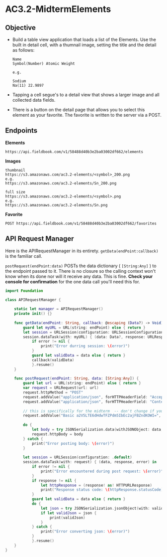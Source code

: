 # AC3.2-MidtermElements

## Objective

* Build a table view application that loads a list of the Elements. Use the built in detail
    cell, with a thumnail image, setting the title and the detail as follows:

    ```
    Name
    Symbol(Number) Atomic Weight

    e.g.

    Sodium
    Na(11) 22.9897
    ```

* Tapping a cell segue's to a detail view that shows a larger image and all collected
  data fields.

* There is a button on the detail page that allows you to select this element as your favorite. The
    favorite is written to the server via a POST.

## Endpoints

**Elements**

```
https://api.fieldbook.com/v1/58488d40b3e2ba03002df662/elements
```

**Images**

```
thumbnail
https://s3.amazonaws.com/ac3.2-elements/<symbol>_200.png
e.g.
https://s3.amazonaws.com/ac3.2-elements/Sn_200.png

full size
https://s3.amazonaws.com/ac3.2-elements/<symbol>.png
e.g.
https://s3.amazonaws.com/ac3.2-elements/Sn.png
```

**Favorite**

```
POST https://api.fieldbook.com/v1/58488d40b3e2ba03002df662/favorites
```

## API Request Manager

Here is the APIRequestManager in its entirety. ```getData(endPoint:callback)``` is the
familiar call.

```postRequest(endPoint:data)``` POSTs the data dictionary ( ```[String:Any]``` ) to the 
endpoint passed to it. There is no closure so the calling context won't know when its done
nor will it receive any data. This is fine. **Check your console for confirmation** for the
one data call you'll need this for.

```swift
import Foundation

class APIRequestManager {
    
    static let manager = APIRequestManager()
    private init() {}
    
    func getData(endPoint: String, callback: @escaping (Data?) -> Void) {
        guard let myURL = URL(string: endPoint) else { return }
        let session = URLSession(configuration: URLSessionConfiguration.default)
        session.dataTask(with: myURL) { (data: Data?, response: URLResponse?, error: Error?) in
            if error != nil {
                print("Error durring session: \(error)")
            }
            guard let validData = data else { return }
            callback(validData)
            }.resume()
    }
    
    func postRequest(endPoint: String, data: [String:Any]) {
        guard let url = URL(string: endPoint) else { return }
        var request = URLRequest(url: url)
        request.httpMethod = "POST"
        request.addValue("application/json", forHTTPHeaderField: "Accept")
        request.addValue("application/json", forHTTPHeaderField: "Content-Type")
        
        // this is specifically for the midterm  -- don't change if you want to write there
        request.addValue("Basic a2V5LTE6dHdwTFZPdm5IbEc2ajFBZndKOWI=", forHTTPHeaderField: "Authorization")
        
        do {
            let body = try JSONSerialization.data(withJSONObject: data, options: [])
            request.httpBody = body
        } catch {
            print("Error posting body: \(error)")
        }
        
        let session = URLSession(configuration: .default)
        session.dataTask(with: request) { (data, response, error) in
            if error != nil {
                print("Error encountered during post request: \(error)")
            }
            if response != nil {
                let httpResponse = (response! as! HTTPURLResponse)
                print("Response status code: \(httpResponse.statusCode)")
            }
            guard let validData = data else { return }
            do {
                let json = try JSONSerialization.jsonObject(with: validData, options: []) as? [String:Any]
                if let validJson = json {
                    print(validJson)
                }
            } catch {
                print("Error converting json: \(error)")
            }
            }.resume()
    }
}
```

